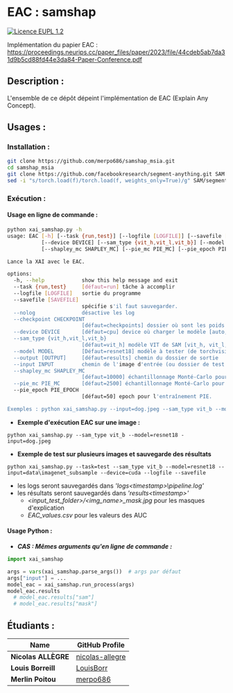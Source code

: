 # **EAC : samshap**

[![Licence EUPL 1.2](https://img.shields.io/badge/licence-EUPL_1.2-blue)](https://interoperable-europe.ec.europa.eu/collection/eupl/eupl-text-eupl-12)

Implémentation du papier EAC : https://proceedings.neurips.cc/paper_files/paper/2023/file/44cdeb5ab7da31d9b5cd88fd44e3da84-Paper-Conference.pdf

## **Description :**

L'ensemble de ce dépôt dépeint l'implémentation de EAC (Explain Any Concept).

## **Usages :**

### **Installation :**

```bash
git clone https://github.com/merpo686/samshap_msia.git
cd samshap_msia
git clone https://github.com/facebookresearch/segment-anything.git SAM
sed -i "s/torch.load(f)/torch.load(f, weights_only=True)/g" SAM/segment_anything/build_sam.py
```

### **Exécution :**

#### **Usage en ligne de commande :**
```bash
python xai_samshap.py -h
usage: EAC [-h] [--task {run,test}] [--logfile [LOGFILE]] [--savefile [SAVEFILE]] [--nolog] [--checkpoint CHECKPOINT]
           [--device DEVICE] [--sam_type {vit_h,vit_l,vit_b}] [--model MODEL] [--output [OUTPUT]] [--input INPUT]
           [--shapley_mc SHAPLEY_MC] [--pie_mc PIE_MC] [--pie_epoch PIE_EPOCH]

Lance la XAI avec le EAC.

options:
  -h, --help            show this help message and exit
  --task {run,test}     [défaut=run] tâche à accomplir
  --logfile [LOGFILE]   sortie du programme
  --savefile [SAVEFILE]
                        spécifie s'il faut sauvegarder.
  --nolog               désactive les log
  --checkpoint CHECKPOINT
                        [défaut=checkpoints] dossier où sont les poids des modèles.
  --device DEVICE       [défaut=cpu] device où charger le modèle [auto, cpu, cuda, torch_directml]
  --sam_type {vit_h,vit_l,vit_b}
                        [défaut=vit_h] modèle VIT de SAM [vit_h, vit_l, vit_b]
  --model MODEL         [Défaut=resnet18] modèle à tester (de torchvision)
  --output [OUTPUT]     [défaut=results] chemin du dossier de sortie
  --input INPUT         chemin de l'image d'entrée (ou dossier de test en mode test)
  --shapley_mc SHAPLEY_MC
                        [défaut=10000] échantillonnage Monté-Carlo pour les valeurs de Shapley.
  --pie_mc PIE_MC       [défaut=2500] échantillonnage Monté-Carlo pour l'entraînement PIE.
  --pie_epoch PIE_EPOCH
                        [défaut=50] epoch pour l'entraînement PIE.

Exemples : python xai_samshap.py --input=dog.jpeg --sam_type vit_b --model=resnet18 --device=cuda
```
- **Exemple d'exécution EAC sur une image :**

`python xai_samshap.py --sam_type vit_b --model=resnet18 -input=dog.jpeg`

- **Exemple de test sur plusieurs images et sauvegarde des résultats**

`python xai_samshap.py --task=test --sam_type vit_b --model=resnet18 --input=data\imagenet_subsample --device=cuda --logfile --savefile`

  - les logs seront sauvegardés dans _'logs\<timestamp>\pipeline.log'_
  - les résultats seront sauvegardés dans _'results\<timestamp>\'_
    - _<input_test_folder>/<img_name>\_mask.jpg_ pour les masques d'explication
    - _EAC_values.csv_ pour les valeurs des AUC


#### **Usage Python :**

- ***CAS : Mêmes arguments qu'en ligne de commande :***
```python
import xai_samshap

args = vars(xai_samshap.parse_args())  # args par défaut
args["input"] = ...
model_eac = xai_samshap.run_process(args)
model_eac.results
  # model_eac.results["sam"]
  # model_eac.results["mask"]
```

## **Étudiants :**

| Name               | GitHub Profile                              |
|--------------------|---------------------------------------------|
| **Nicolas ALLÈGRE**| [nicolas-allegre](https://github.com/nicolas-allegre) |
| **Louis Borreill**   | [LouisBorr](https://github.com/LouisBorr) |
| **Merlin Poitou**   | [merpo686](https://github.com/merpo686) |
